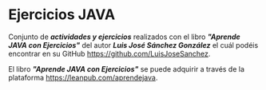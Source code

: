 # Ejercicios JAVA

Conjunto de ***actividades y ejercicios*** realizados con el libro ***"Aprende JAVA con Ejercicios"*** del autor 
***Luis José Sánchez González*** el cuál podéis encontrar en su GitHub <https://github.com/LuisJoseSanchez>.

El libro ***"Aprende JAVA con Ejercicios"*** se puede adquirir a través de la plataforma <https://leanpub.com/aprendejava>.
